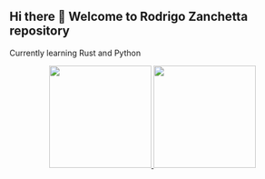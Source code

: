 ## Hi there 👋 Welcome to Rodrigo Zanchetta repository
Currently learning Rust and Python

<div align="center">
  <a href="https://github.com/rzanchetta01">
    <img height="180em" src="https://github-readme-stats.vercel.app/api?username=rzanchetta01&show_icons=true&theme=dracula&include_all_commits=true&count_private=true"/>
  <img height="180em" src="https://github-readme-stats.vercel.app/api/top-langs/?username=rzanchetta01&layout=compact&langs_count=7&theme=dracula"/>
</div>
